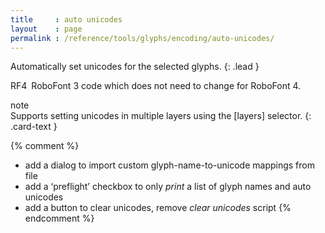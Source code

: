 ```yaml
---
title     : auto unicodes
layout    : page
permalink : /reference/tools/glyphs/encoding/auto-unicodes/
---
```


Automatically set unicodes for the selected glyphs.
{: .lead }

<span class="badge text-bg-primary rounded-0">RF4</span> RoboFont 3 code which does not need to change for RoboFont 4.  


<div class="card bg-light my-3 rounded-0">
<div class="card-header">note</div>
<div class="card-body" markdown='1'>
Supports setting unicodes in multiple layers using the [layers] selector.
{: .card-text }
</div>
</div>

[layers]: ../../modifiers/layers/


{% comment %}
- add a dialog to import custom glyph-name-to-unicode mappings from file
- add a ‘preflight’ checkbox to only *print* a list of glyph names and auto unicodes
- add a button to clear unicodes, remove *clear unicodes* script
{% endcomment %}
